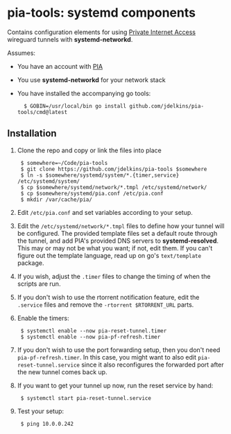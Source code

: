 # pia-tools: systemd components

Contains configuration elements for using [Private Internet Access][PIA] wireguard tunnels with
**systemd-networkd**.

Assumes:

- You have an account with [PIA][]
- You use **systemd-networkd** for your network stack
- You have installed the accompanying go tools:

        $ GOBIN=/usr/local/bin go install github.com/jdelkins/pia-tools/cmd@latest

[PIA]: https://privateinternetaccess.com

## Installation

1. Clone the repo and copy or link the files into place

        $ somewhere=~/Code/pia-tools
        $ git clone https://github.com/jdelkins/pia-tools $somewhere
        $ ln -s $somewhere/systemd/system/*.{timer,service} /etc/systemd/system/
        $ cp $somewhere/systemd/network/*.tmpl /etc/systemd/network/
        $ cp $somewhere/systemd/pia.conf /etc/pia.conf
        $ mkdir /var/cache/pia/

2. Edit `/etc/pia.conf` and set variables according to your setup.

3. Edit the `/etc/systemd/network/*.tmpl` files to define how your tunnel will
   be configured. The provided template files set a default route through the
   tunnel, and add PIA's provided DNS servers to **systemd-resolved**. This may
   or may not be what you want; if not, edit them. If you can't figure out the
   template language, read up on go's `text/template` package.

4. If you wish, adjust the `.timer` files to change the timing of when the
   scripts are run.

5. If you don't wish to use the rtorrent notification feature, edit the
   `.service` files and remove the `-rtorrent $RTORRENT_URL` parts.

6. Enable the timers:

        $ systemctl enable --now pia-reset-tunnel.timer
        $ systemctl enable --now pia-pf-refresh.timer

7. If you don't wish to use the port forwarding setup, then you don't need
   `pia-pf-refresh.timer`. In this case, you might want to also edit
   `pia-reset-tunnel.service` since it also reconfigures the forwarded port
   after the new tunnel comes back up.

8. If you want to get your tunnel up now, run the reset service by hand:

        $ systemctl start pia-reset-tunnel.service

9. Test your setup:

        $ ping 10.0.0.242
